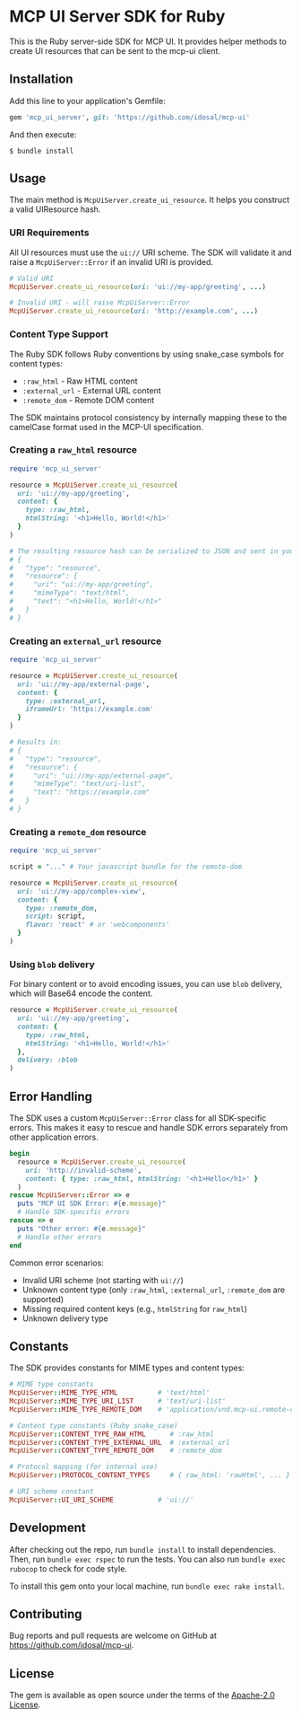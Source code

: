 # MCP UI Server SDK for Ruby

This is the Ruby server-side SDK for MCP UI. It provides helper methods to create UI resources that can be sent to the mcp-ui client.

## Installation

Add this line to your application's Gemfile:

```ruby
gem 'mcp_ui_server', git: 'https://github.com/idosal/mcp-ui'
```

And then execute:

    $ bundle install

## Usage

The main method is `McpUiServer.create_ui_resource`. It helps you construct a valid UIResource hash.

### URI Requirements

All UI resources must use the `ui://` URI scheme. The SDK will validate it and raise a `McpUiServer::Error` if an invalid URI is provided.

```ruby
# Valid URI
McpUiServer.create_ui_resource(uri: 'ui://my-app/greeting', ...)

# Invalid URI - will raise McpUiServer::Error
McpUiServer.create_ui_resource(uri: 'http://example.com', ...)
```

### Content Type Support

The Ruby SDK follows Ruby conventions by using snake_case symbols for content types:

- `:raw_html` - Raw HTML content
- `:external_url` - External URL content  
- `:remote_dom` - Remote DOM content

The SDK maintains protocol consistency by internally mapping these to the camelCase format used in the MCP-UI specification.

### Creating a `raw_html` resource

```ruby
require 'mcp_ui_server'

resource = McpUiServer.create_ui_resource(
  uri: 'ui://my-app/greeting',
  content: {
    type: :raw_html,
    htmlString: '<h1>Hello, World!</h1>'
  }
)

# The resulting resource hash can be serialized to JSON and sent in your API response.
# {
#   "type": "resource",
#   "resource": {
#     "uri": "ui://my-app/greeting",
#     "mimeType": "text/html",
#     "text": "<h1>Hello, World!</h1>"
#   }
# }
```

### Creating an `external_url` resource

```ruby
require 'mcp_ui_server'

resource = McpUiServer.create_ui_resource(
  uri: 'ui://my-app/external-page',
  content: {
    type: :external_url,
    iframeUrl: 'https://example.com'
  }
)

# Results in:
# {
#   "type": "resource",
#   "resource": {
#     "uri": "ui://my-app/external-page",
#     "mimeType": "text/uri-list",
#     "text": "https://example.com"
#   }
# }
```

### Creating a `remote_dom` resource

```ruby
require 'mcp_ui_server'

script = "..." # Your javascript bundle for the remote-dom

resource = McpUiServer.create_ui_resource(
  uri: 'ui://my-app/complex-view',
  content: {
    type: :remote_dom,
    script: script,
    flavor: 'react' # or 'webcomponents'
  }
)
```

### Using `blob` delivery

For binary content or to avoid encoding issues, you can use `blob` delivery, which will Base64 encode the content.

```ruby
resource = McpUiServer.create_ui_resource(
  uri: 'ui://my-app/greeting',
  content: {
    type: :raw_html,
    htmlString: '<h1>Hello, World!</h1>'
  },
  delivery: :blob
)
```

## Error Handling

The SDK uses a custom `McpUiServer::Error` class for all SDK-specific errors. This makes it easy to rescue and handle SDK errors separately from other application errors.

```ruby
begin
  resource = McpUiServer.create_ui_resource(
    uri: 'http://invalid-scheme',
    content: { type: :raw_html, htmlString: '<h1>Hello</h1>' }
  )
rescue McpUiServer::Error => e
  puts "MCP UI SDK Error: #{e.message}"
  # Handle SDK-specific errors
rescue => e
  puts "Other error: #{e.message}"
  # Handle other errors
end
```

Common error scenarios:
- Invalid URI scheme (not starting with `ui://`)
- Unknown content type (only `:raw_html`, `:external_url`, `:remote_dom` are supported)
- Missing required content keys (e.g., `htmlString` for `raw_html`)
- Unknown delivery type

## Constants

The SDK provides constants for MIME types and content types:

```ruby
# MIME type constants
McpUiServer::MIME_TYPE_HTML          # 'text/html'
McpUiServer::MIME_TYPE_URI_LIST      # 'text/uri-list'
McpUiServer::MIME_TYPE_REMOTE_DOM    # 'application/vnd.mcp-ui.remote-dom; flavor=%s'

# Content type constants (Ruby snake_case)
McpUiServer::CONTENT_TYPE_RAW_HTML      # :raw_html
McpUiServer::CONTENT_TYPE_EXTERNAL_URL  # :external_url
McpUiServer::CONTENT_TYPE_REMOTE_DOM    # :remote_dom

# Protocol mapping (for internal use)
McpUiServer::PROTOCOL_CONTENT_TYPES     # { raw_html: 'rawHtml', ... }

# URI scheme constant
McpUiServer::UI_URI_SCHEME           # 'ui://'
```

## Development

After checking out the repo, run `bundle install` to install dependencies. Then, run `bundle exec rspec` to run the tests. You can also run `bundle exec rubocop` to check for code style.

To install this gem onto your local machine, run `bundle exec rake install`.

## Contributing

Bug reports and pull requests are welcome on GitHub at https://github.com/idosal/mcp-ui.

## License

The gem is available as open source under the terms of the [Apache-2.0 License](https://www.apache.org/licenses/LICENSE-2.0). 